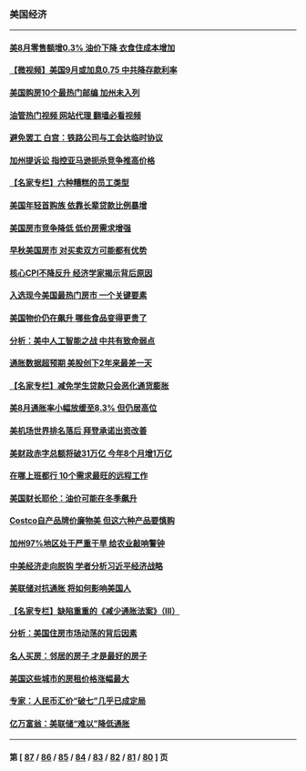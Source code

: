 ### 美国经济
---
#### [美8月零售额增0.3% 油价下降 衣食住成本增加](../../pages/ncid1078158/n13825831.md?09160445) 
#### [【微视频】美国9月或加息0.75 中共降存款利率](../../pages/ncid1078158/n13825209.md?09160445) 
#### [美国购房10个最热门邮编 加州未入列](../../pages/ncid1078158/n13825813.md?09160445) 
#### [油管热门视频 网站代理 翻墙必看视频](http://209.222.30.114:81/youtube.html?09160445)
#### [避免罢工 白宫：铁路公司与工会达临时协议](../../pages/ncid1078158/n13825694.md?09160445) 
#### [加州提诉讼 指控亚马逊扼杀竞争推高价格](../../pages/ncid1078158/n13825186.md?09160445) 
#### [【名家专栏】六种糟糕的员工类型](../../pages/ncid1078158/n13824975.md?09160445) 
#### [美国年轻首购族 依靠长辈贷款比例暴增](../../pages/ncid1078158/n13824734.md?09160445) 
#### [美国房市竞争降低 低价房需求增强](../../pages/ncid1078158/n13824698.md?09160445) 
#### [早秋美国房市 对买卖双方可能都有优势](../../pages/ncid1078158/n13824679.md?09160445) 
#### [核心CPI不降反升 经济学家揭示背后原因](../../pages/ncid1078158/n13824574.md?09160445) 
#### [入选现今美国最热门房市 一个关键要素](../../pages/ncid1078158/n13824650.md?09160445) 
#### [美国物价仍在飙升 哪些食品变得更贵了](../../pages/ncid1078158/n13824482.md?09160445) 
#### [分析：美中人工智能之战 中共有致命弱点](../../pages/ncid1078158/n13824391.md?09160445) 
#### [通胀数据超预期 美股创下2年来最差一天](../../pages/ncid1078158/n13824353.md?09160445) 
#### [【名家专栏】减免学生贷款只会恶化通货膨胀](../../pages/ncid1078158/n13824062.md?09160445) 
#### [美8月通胀率小幅放缓至8.3% 但仍居高位](../../pages/ncid1078158/n13824139.md?09160445) 
#### [美机场世界排名落后 拜登承诺出资改善](../../pages/ncid1078158/n13823411.md?09160445) 
#### [美财政赤字总额将破31万亿 今年8个月增1万亿](../../pages/ncid1078158/n13823320.md?09160445) 
#### [在哪上班都行 10个需求最旺的远程工作](../../pages/ncid1078158/n13818968.md?09160445) 
#### [美国财长耶伦：油价可能在冬季飙升](../../pages/ncid1078158/n13822671.md?09160445) 
#### [Costco自产品牌价廉物美 但这六种产品要慎购](../../pages/ncid1078158/n13818935.md?09160445) 
#### [加州97%地区处于严重干旱 给农业敲响警钟](../../pages/ncid1078158/n13821995.md?09160445) 
#### [中美经济走向脱钩 学者分析习近平经济战略](../../pages/ncid1078158/n13821985.md?09160445) 
#### [美联储对抗通胀 将如何影响美国人](../../pages/ncid1078158/n13821984.md?09160445) 
#### [【名家专栏】缺陷重重的《减少通胀法案》（III）](../../pages/ncid1078158/n13820967.md?09160445) 
#### [分析：美国住房市场动荡的背后因素](../../pages/ncid1078158/n13821249.md?09160445) 
#### [名人买房：邻居的房子 才是最好的房子](../../pages/ncid1078158/n13821290.md?09160445) 
#### [美国这些城市的房租价格涨幅最大](../../pages/ncid1078158/n13821220.md?09160445) 
#### [专家：人民币汇价“破七”几乎已成定局](../../pages/ncid1078158/n13821198.md?09160445) 
#### [亿万富翁：美联储“难以”降低通胀](../../pages/ncid1078158/n13821187.md?09160445) 

---
#### 第 [ [87](./87.md?09160445) / [86](./86.md?09160445) / [85](./85.md?09160445) / [84](./84.md?09160445) / [83](./83.md?09160445) / [82](./82.md?09160445) / [81](./81.md?09160445) / [80](./80.md?09160445) ] 页
